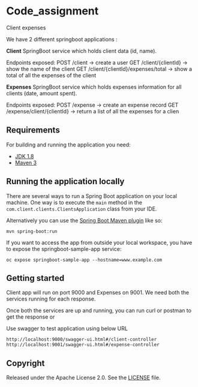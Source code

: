 # Code_assignment
Client expenses

We have 2 different springboot applications :

**Client** SpringBoot service which holds client data (id, name).

Endpoints exposed:
POST /client → create a user
GET /client/{clientId} → show the name of the client
GET /client/{clientId}/expenses/total → show a total of all the expenses of the client

**Expenses** SpringBoot service which holds expenses information for all clients (date, amount spent).

Endpoints exposed:
POST /expense → create an expense record
GET /expense/client/{clientId} → return a list of all the expenses for a clien

## Requirements

For building and running the application you need:

- [JDK 1.8](http://www.oracle.com/technetwork/java/javase/downloads/jdk8-downloads-2133151.html)
- [Maven 3](https://maven.apache.org)

## Running the application locally

There are several ways to run a Spring Boot application on your local machine. One way is to execute the `main` method in the `com.client.clients.ClientsApplication` class from your IDE.

Alternatively you can use the [Spring Boot Maven plugin](https://docs.spring.io/spring-boot/docs/current/reference/html/build-tool-plugins-maven-plugin.html) like so:

```shell
mvn spring-boot:run
```
If you want to access the app from outside your local workspace, you have to expose the springboot-sample-app service:

```shell
oc expose springboot-sample-app --hostname=www.example.com
```
## Getting started

Client app will run on port 9000 and Expenses on 9001. We need both the services running for each response.

Once both the services are up and running, you can run curl or postman to get the response or

Use swagger to test application using below URL
```
http://localhost:9000/swagger-ui.html#/client-controller
http://localhost:9001/swagger-ui.html#/expense-controller
```

## Copyright

Released under the Apache License 2.0. See the [LICENSE](https://github.com/codecentric/springboot-sample-app/blob/master/LICENSE) file.
